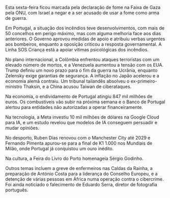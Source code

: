 Esta sexta-feira ficou marcada pela declaração de fome na Faixa de Gaza pela ONU, com Israel a negar e a ser acusado de usar a fome como arma de guerra.

Em Portugal, a situação dos incêndios teve desenvolvimentos, com mais de 50 concelhos em perigo máximo, mas com alguma melhoria face aos dias anteriores. O Governo aprovou medidas de apoio e atribuiu verbas urgentes aos bombeiros, enquanto a oposição criticou a resposta governamental. A Linha SOS Criança está a apoiar vítimas psicológicas dos incêndios.

No plano internacional, a Colômbia enfrentou ataques terroristas com um elevado número de mortos, e a Venezuela aumentou a tensão com os EUA. Trump definiu um novo prazo para o fim da guerra na Ucrânia, enquanto Zelensky exige garantias de segurança. A inflação no Japão acelerou e a economia alemã contraiu. Um tribunal tailandês absolveu o ex-primeiro-ministro Thaksin, e a China acusou Taiwan de ciberataques.

Na economia, o endividamento de Portugal atingiu 847 mil milhões de euros. Os combustíveis vão subir na próxima semana e o Banco de Portugal alertou para entidades não autorizadas a operar financeiramente.

Na tecnologia, a Meta investiu 10 mil milhões de dólares na Google Cloud para IA, e um estudo revelou que modelos de IA conseguem persuadir e mudar opiniões.

No desporto, Ruben Dias renovou com o Manchester City até 2029 e Fernando Pimenta apurou-se para a final de K1 1.000 nos Mundiais de Milão, onde Portugal já conquistou um ouro inédito.

Na cultura, a Feira do Livro do Porto homenageia Sérgio Godinho.

Outros temas incluem a greve de enfermeiros nas Caldas da Rainha, a preparação de António Costa para a liderança do Conselho Europeu, e a detenção de várias pessoas em África numa operação contra o cibercrime. Foi ainda noticiado o falecimento de Eduardo Serra, diretor de fotografia português.